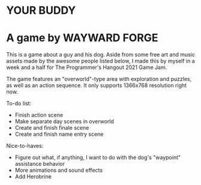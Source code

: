# YOUR BUDDY
# A game by WAYWARD FORGE

This is a game about a guy and his dog. Aside from some free art and music assets made by the
awesome people listed below, I made this by myself in a week and a half for The Programmer's 
Hangout 2021 Game Jam.

The game features an "overworld"-type area with exploration and puzzles, as well as an action sequence.
It only supports 1366x768 resolution right now.

To-do list:
- Finish action scene
- Make separate day scenes in overworld
- Create and finish finale scene
- Create and finish name entry scene

Nice-to-haves:
- Figure out what, if anything, I want to do with the dog's "waypoint" assistance behavior
- More animations and sound effects
- Add Herobrine